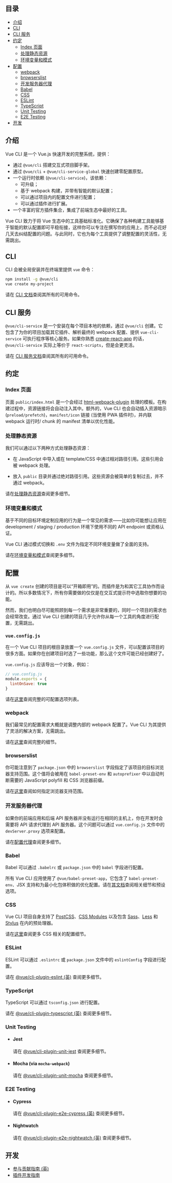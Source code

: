 ## 目录

- [介绍](#介绍)
- [CLI](#cli)
- [CLI 服务](#cli-服务)
- [约定](#约定)
  - [Index 页面](#index-页面)
  - [处理静态资源](#处理静态资源)
  - [环境变量和模式](#环境变量和模式)
- [配置](#配置)
  - [webpack](#webpack)
  - [browserslist](#browserslist)
  - [开发服务器代理](#开发服务器代理)
  - [Babel](#babel)
  - [CSS](#css)
  - [ESLint](#eslint)
  - [TypeScript](#typescript)
  - [Unit Testing](#unit-testing)
  - [E2E Testing](#e2e-testing)
- [开发](#开发)

## 介绍

Vue CLI 是一个 Vue.js 快速开发的完整系统，提供：

- 通过 `@vue/cli` 搭建交互式项目脚手架。
- 通过 `@vue/cli` + `@vue/cli-service-global` 快速创建零配置原型。
- 一个运行时依赖 (`@vue/cli-service`)，该依赖：
  - 可升级；
  - 基于 webpack 构建，并带有智能的默认配置；
  - 可以通过项目内的配置文件进行配置；
  - 可以通过插件进行扩展。
- 一个丰富的官方插件集合，集成了前端生态中最好的工具。

Vue CLI 致力于将 Vue 生态中的工具基础标准化。它确保了各种构建工具能够基于智能的默认配置即可平稳衔接，这样你可以专注在撰写你的应用上，而不必花好几天去纠结配置的问题。与此同时，它也为每个工具提供了调整配置的灵活性，无需跳出。

## CLI

CLI 会被全局安装并在终端里提供 `vue` 命令：

``` sh
npm install -g @vue/cli
vue create my-project
```

请在 [CLI 文档](./cli.md)查阅其所有的可用命令。

## CLI 服务

`@vue/cli-service` 是一个安装在每个项目本地的依赖，通过 `@vue/cli` 创建。它包含了为你的项目加载其它插件、解析最终的 webpack 配置、提供 `vue-cli-service` 可执行程序等核心服务。如果你熟悉 [create-react-app](https://github.com/facebookincubator/create-react-app) 的话，`@vue/cli-service` 实际上等价于 `react-scripts`，但是会更灵活。

请在 [CLI 服务文档](./cli-service.md)查阅其所有的可用命令。

## 约定

### Index 页面

页面 `public/index.html` 是一个会经过 [html-webpack-plugin](https://github.com/jantimon/html-webpack-plugin) 处理的模板。在构建过程中，资源链接将会自动注入其中。额外的，Vue CLI 也会自动插入资源暗示 (`preload/prefetch`)，`manifest/icon` 链接 (当使用 PWA 插件时)，并内联 webpack 运行时/ chunk 的 manifest 清单以优化性能。

### 处理静态资源

我们可以通过以下两种方式处理静态资源：

- 在 JavaScript 中导入或在 template/CSS 中通过相对路径引用。这些引用会被 webpack 处理。

- 放入 `public` 目录并通过绝对路径引用。这些资源会被简单的复制过去，并不通过 webpack。

请在[处理静态资源](./assets.md)查阅更多细节。

### 环境变量和模式

基于不同的目标环境定制应用的行为是一个常见的需求——比如你可能想让应用在 development / staging / production 环境下使用不同的 API endpoint 或资格认证。

Vue CLI 通过模式切换和 `.env` 文件为指定不同环境变量做了全面的支持。

请在[环境变量和模式](./env.md)查阅更多细节。

## 配置

从 `vue create` 创建的项目是可以“开箱即用”的。而插件是为和其它工具协作而设计的。所以多数情况下，所有你需要做的仅仅是在交互式提示符中选取你想要的功能。

然而，我们也明白尽可能照顾到每一个需求是非常重要的，同时一个项目的需求也会经常改变。通过 Vue CLI 创建的项目几乎允许你从每一个工具的角度进行配置，无需跳出。

### `vue.config.js`

在一个 Vue CLI 项目的根目录放置一个 `vue.config.js` 文件，可以配置该项目的很多方面。如果你在创建项目时选了一些功能，那么这个文件可能已经创建好了。

`vue.config.js` 应该导出一个对象，例如：

``` js
// vue.config.js
module.exports = {
  lintOnSave: true
}
```

请在[这里](./config.md)查阅完整的可配置选项列表。

### webpack

我们最常见的配置需求大概就是调整内部的 webpack 配置了。Vue CLI 为其提供了灵活的解决方案，无需跳出。

请在[这里](./webpack.md)查阅完整的细节。

### browserslist

你可能注意到了 `package.json` 中的 `browserslist` 字段指定了该项目的目标浏览器支持范围。这个值将会被用在 `babel-preset-env` 和 `autoprefixer` 中以自动判断需要的 JavaScript polyfill 和 CSS 浏览器前缀。

请在[这里](https://github.com/ai/browserslist)查阅如何指定浏览器支持范围。

### 开发服务器代理

如果你的前端应用和后端 API 服务器并没有运行在相同的主机上，你在开发时会需要将 API 请求代理到 API 服务器。这个问题可以通过 `vue.config.js` 文件中的 `devServer.proxy` 选项来配置。

请在[配置代理](./cli-service.md#configuring-proxy)查阅更多细节。

### Babel

Babel 可以通过 `.babelrc` 或 `package.json` 中的 `babel` 字段进行配置。

所有 Vue CLI 应用使用了 `@vue/babel-preset-app`，它包含了 `babel-preset-env`、JSX 支持和为最小化包体积做的优化配置。请在[其文档](../vue-babel-preset-app/README.md)查阅相关细节和预设选项。

### CSS

Vue CLI 项目自身支持了 [PostCSS](http://postcss.org/)、[CSS Modules](https://github.com/css-modules/css-modules) 以及包含 [Sass](https://sass-lang.com/)、[Less](http://lesscss.org/) 和 [Stylus](http://stylus-lang.com/) 在内的预处理器。

请在[这里](./css.md)查阅更多 CSS 相关的配置细节。

### ESLint

ESLint 可以通过 `.eslintrc` 或 `package.json` 文件中的 `eslintConfig` 字段进行配置。

请在 [@vue/cli-plugin-eslint (英)](https://github.com/vuejs/vue-cli/tree/dev/packages/%40vue/cli-plugin-eslint) 查阅更多细节。

### TypeScript

TypeScript 可以通过 `tsconfig.json` 进行配置。

请在 [@vue/cli-plugin-typescript (英)](https://github.com/vuejs/vue-cli/tree/dev/packages/%40vue/cli-plugin-typescript) 查阅更多细节。

### Unit Testing

- #### Jest

  请在 [@vue/cli-plugin-unit-jest](../vue-cli-plugin-unit-jest/README.md) 查阅更多细节。

- #### Mocha (via `mocha-webpack`)

  请在 [@vue/cli-plugin-unit-mocha](../vue-cli-plugin-unit-mocha/README.md) 查阅更多细节。

### E2E Testing

- #### Cypress

  请在 [@vue/cli-plugin-e2e-cypress (英)](https://github.com/vuejs/vue-cli/tree/dev/packages/%40vue/cli-plugin-e2e-cypress) 查阅更多细节。

- #### Nightwatch

  请在 [@vue/cli-plugin-e2e-nightwatch (英)](https://github.com/vuejs/vue-cli/tree/dev/packages/%40vue/cli-plugin-e2e-nightwatch) 查阅更多细节。

## 开发

- [参与贡献指南 (英)](./CONTRIBUTING.md)
- [插件开发指南](./plugin-dev.md)
